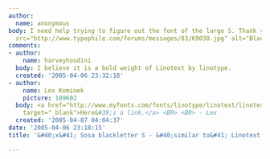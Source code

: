 ```yaml
---
author:
  name: anonymous
body: I need help trying to figure out the font of the large S. Thank you! <BR><img
  src="http://www.typophile.com/forums/messages/83/69038.jpg" alt="Blackletter S">
comments:
- author:
    name: harveyhoudini
  body: I believe it is a bold weight of Linotext by linotype.
  created: '2005-04-06 23:32:18'
- author:
    name: Lex Kominek
    picture: 109602
  body: <a href="http://www.myfonts.com/fonts/linotype/linotext/linotext/testdrive.html?s=S&amp;p=72"
    target="_blank">Here&#39;s a link.</a> <BR> <BR> - Lex
  created: '2005-04-07 04:04:37'
date: '2005-04-06 23:18:15'
title: '&#40;x&#41; Sosa blackletter S - &#40;similar to&#41; Linotext {Harvey}'

---
```

